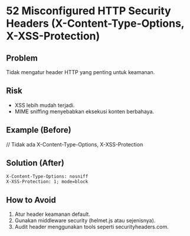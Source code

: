 # 52 Misconfigured HTTP Security Headers (X-Content-Type-Options, X-XSS-Protection)

## Problem
Tidak mengatur header HTTP yang penting untuk keamanan.

## Risk
- XSS lebih mudah terjadi.
- MIME sniffing menyebabkan eksekusi konten berbahaya.

## Example (Before)
// Tidak ada X-Content-Type-Options, X-XSS-Protection

## Solution (After)
```http
X-Content-Type-Options: nosniff
X-XSS-Protection: 1; mode=block
```

## How to Avoid
1. Atur header keamanan default.
2. Gunakan middleware security (helmet.js atau sejenisnya).
3. Audit header menggunakan tools seperti securityheaders.com.
